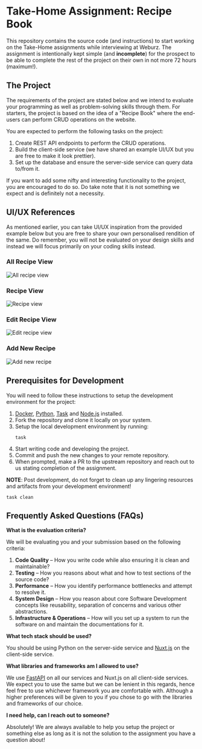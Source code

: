 # Take-Home Assignment: Recipe Book

This repository contains the source code (and instructions) to start working on
the Take-Home assignments while interviewing at Weburz. The assignment is
intentionally kept simple (and **incomplete**) for the prospect to be able to
complete the rest of the project on their own in not more 72 hours (maximum!).

## The Project

The requirements of the project are stated below and we intend to evaluate your
programming as well as problem-solving skills through them. For starters, the
project is based on the idea of a "Recipe Book" where the end-users can perform
CRUD operations on the website.

You are expected to perform the following tasks on the project:

1. Create REST API endpoints to perform the CRUD operations.
2. Build the client-side service (we have shared an example UI/UX but you are
   free to make it look prettier).
3. Set up the database and ensure the server-side service can query data to/from
   it.

If you want to add some nifty and interesting functionality to the project, you
are encouraged to do so. Do take note that it is not something we expect and is
definitely not a necessity.

## UI/UX References

As mentioned earlier, you can take UI/UX inspiration from the provided example
below but you are free to share your own personalised rendition of the same. Do
remember, you will not be evaluated on your design skills and instead we will
focus primarily on your coding skills instead.

### All Recipe View

![All recipe view](./assets/index-view.png)

### Recipe View

![Recipe view](./assets/recipe-view.png)

### Edit Recipe View

![Edit recipe view](./assets/edit-recipe.png)

### Add New Recipe

![Add new recipe](./assets/add-new-recipe.png)

## Prerequisites for Development

You will need to follow these instructions to setup the development environment
for the project:

1. [Docker](https://www.docker.com), [Python](https://www.python.org),
   [Task](https://taskfile.dev) and [Node.js](https://www.nodejs.org) installed.
2. Fork the repository and clone it locally on your system.
3. Setup the local development environment by running:
   ```console
   task
   ```
4. Start writing code and developing the project.
5. Commit and push the new changes to your remote repository.
6. When prompted, make a PR to the upstream repository and reach out to us
   stating completion of the assignment.

**NOTE**: Post development, do not forget to clean up any lingering resources
and artifacts from your development environment!

```console
task clean
```

## Frequently Asked Questions (FAQs)

**What is the evaluation criteria?**

We will be evaluating you and your submission based on the following criteria:

1. **Code Quality** – How you write code while also ensuring it is clean and
   maintainable?
2. **Testing** – How you reasons about what and how to test sections of the
   source code?
3. **Performance** – How you identify performance bottlenecks and attempt to
   resolve it.
4. **System Design** – How you reason about core Software Development concepts
   like reusability, separation of concerns and various other abstractions.
5. **Infrastructure & Operations** – How will you set up a system to run the
   software on and maintain the documentations for it.

**What tech stack should be used?**

You should be using Python on the server-side service and
[Nuxt.js](https://nuxt.com) on the client-side service.

**What libraries and frameworks am I allowed to use?**

We use [FastAPI](https://fastapi.tiangolo.com) on all our services and Nuxt.js
on all client-side services. We expect you to use the same but we can be lenient
in this regards, hence feel free to use whichever framework you are comfortable
with. Although a higher preferences will be given to you if you chose to go with
the libraries and frameworks of our choice.

**I need help, can I reach out to someone?**

Absolutely! We are always available to help you setup the project or something
else as long as it is not the solution to the assignment you have a question
about!
